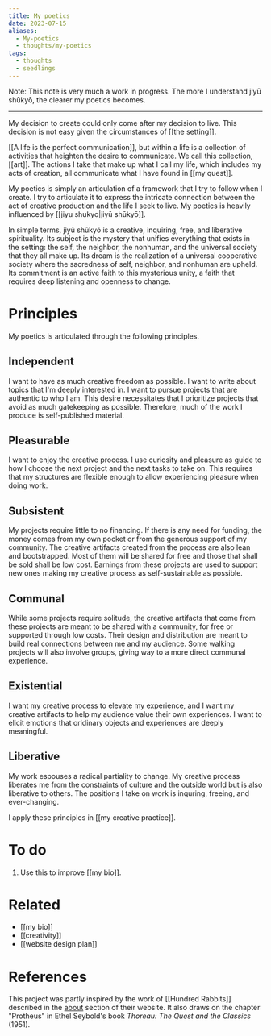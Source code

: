 ```yaml
---
title: My poetics
date: 2023-07-15
aliases:
  - My-poetics
  - thoughts/my-poetics
tags:
  - thoughts
  - seedlings
---
```

Note: This note is very much a work in progress. The more I understand jiyū shūkyō, the clearer my poetics becomes.
***
My decision to create could only come after my decision to live. This decision is not easy given the circumstances of [[the setting]].

[[A life is the perfect communication]], but within a life is a collection of activities that heighten the desire to communicate. We call this collection, [[art]]. The actions I take that make up what I call my life, which includes my acts of creation, all communicate what I have found in [[my quest]].

My poetics is simply an articulation of a framework that I try to follow when I create. I try to articulate it to express the intricate connection between the act of creative production and the life I seek to live. My poetics is heavily influenced by [[jiyu shukyo|jiyū shūkyō]].

In simple terms, jiyū shūkyō is a creative, inquiring, free, and liberative spirituality. Its subject is the mystery that unifies everything that exists in the setting: the self, the neighbor, the nonhuman, and the universal society that they all make up. Its dream is the realization of a universal cooperative society where the sacredness of self, neighbor, and nonhuman are upheld. Its commitment is an active faith to this mysterious unity, a faith that requires deep listening and openness to change.

# Principles

My poetics is articulated through the following principles.

## Independent

I want to have as much creative freedom as possible. I want to write about topics that I'm deeply interested in. I want to pursue projects that are authentic to who I am. This desire necessitates that I prioritize projects that avoid as much gatekeeping as possible. Therefore, much of the work I produce is self-published material.

## Pleasurable

I want to enjoy the creative process. I use curiosity and pleasure as guide to how I choose the next project and the next tasks to take on. This requires that my structures are flexible enough to allow experiencing pleasure when doing work.

## Subsistent

 My projects require little to no financing. If there is any need for funding, the money comes from my own pocket or from the generous support of my community. The creative artifacts created from the process are also lean and bootstrapped. Most of them will be shared for free and those that shall be sold shall be low cost. Earnings from these projects are used to support new ones making my creative process as self-sustainable as possible.

## Communal

While some projects require solitude, the creative artifacts that come from these projects are meant to be shared with a community, for free or supported through low costs. Their design and distribution are meant to build real connections between me and my audience. Some walking projects will also involve groups, giving way to a more direct communal experience.

## Existential

I want my creative process to elevate my experience, and I want my creative artifacts to help my audience value their own experiences. I want to elicit emotions that oridinary objects and experiences are deeply meaningful.

## Liberative

My work espouses a radical partiality to change. My creative process liberates me from the constraints of culture and the outside world but is also liberative to others. The positions I take on work is inquring, freeing, and ever-changing.

I apply these principles in [[my creative practice]].

# To do

1. Use this to improve [[my bio]].

# Related

- [[my bio]]
- [[creativity]]
- [[website design plan]]

# References

This project was partly inspired by the work of [[Hundred Rabbits]] described in the [about](https://100r.co/site/about_us.html) section of their website. It also draws on the chapter "Protheus" in Ethel Seybold's book _Thoreau: The Quest and the Classics_ (1951).